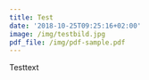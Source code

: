 ```yaml
---
title: Test
date: '2018-10-25T09:25:16+02:00'
image: /img/testbild.jpg
pdf_file: /img/pdf-sample.pdf
---
```

Testtext
